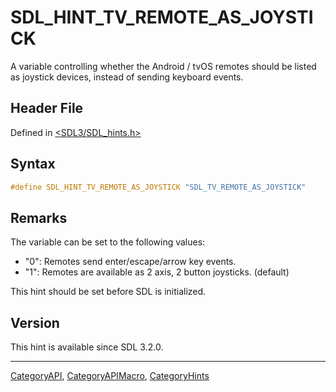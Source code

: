# SDL_HINT_TV_REMOTE_AS_JOYSTICK

A variable controlling whether the Android / tvOS remotes should be listed as joystick devices, instead of sending keyboard events.

## Header File

Defined in [<SDL3/SDL_hints.h>](https://github.com/libsdl-org/SDL/blob/main/include/SDL3/SDL_hints.h)

## Syntax

```c
#define SDL_HINT_TV_REMOTE_AS_JOYSTICK "SDL_TV_REMOTE_AS_JOYSTICK"
```

## Remarks

The variable can be set to the following values:

- "0": Remotes send enter/escape/arrow key events.
- "1": Remotes are available as 2 axis, 2 button joysticks. (default)

This hint should be set before SDL is initialized.

## Version

This hint is available since SDL 3.2.0.





----
[CategoryAPI](CategoryAPI), [CategoryAPIMacro](CategoryAPIMacro), [CategoryHints](CategoryHints)

